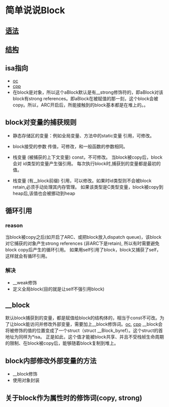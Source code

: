 # 简单说说Block

## [语法](http://fuckingblocksyntax.com)

## [结构](/BlockStruct.h)
## isa指向
* [oc](/TestBlock.m)
* [cpp](/TestBlock..cpp)
* 在block是对象，所以这个aBlock默认是有__strong修饰符的，即aBlock对该block有strong references。即aBlock在被赋值的那一刻，这个block会被copy。所以，ARC开启后，所能接触到的block基本都是在堆上的。。
## block对变量的捕获规则
*  静态存储区的变量：例如全局变量、方法中的static变量
引用，可修改。

* block接受的参数
传值，可修改，和一般函数的参数相同。

* 栈变量 (被捕获的上下文变量)
const，不可修改。 当block被copy后，block会对 id类型的变量产生强引用。
每次执行block时,捕获到的变量都是最初的值。

* 栈变量 (有__block前缀)
引用，可以修改。如果时id类型则不会被block retain,必须手动处理其内存管理。
如果该类型是C类型变量，block被copy到heap后,该值也会被挪动到heap
## 循环引用
### reason
当block被copy之后(如开启了ARC、或把block放入dispatch queue)，该block对它捕获的对象产生strong references (非ARC下是retain),
所以有时需要避免block copy后产生的循环引用。
如果用self引用了block，block又捕获了self，这样就会有循环引用。
### 解决
* __weak修饰
* 定义全局block(目的就是让self不强引用block)

## __block
默认block捕获到的变量，都是赋值给block的结构体的，相当于const不可改。为了让block能访问并修改外部变量，需要加上__block修饰词。[oc](), [cpp]()
__block会将被修饰的值的位置变成了一个struct（struct __Block_byref）。这个struct的首地址为同样为*isa。
正是如此，这个值才能被block共享、并且不受栈帧生命周期的限制、在block被copy后，能够随着block复制到堆上。
## block内部修改外部变量的方法
* __block修饰
* 使用对象封装
## 关于block作为属性时的修饰词(copy, strong)


